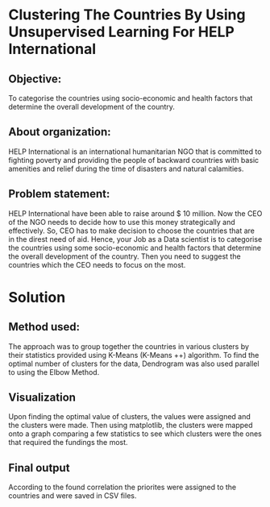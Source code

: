 # Clustering The Countries By Using Unsupervised Learning For HELP International

## Objective:
To categorise the countries using socio-economic and health factors that determine the overall
development of the country.

## About organization:
HELP International is an international humanitarian NGO that is committed to fighting poverty and
providing the people of backward countries with basic amenities and relief during the time of
disasters and natural calamities.

## Problem statement:
HELP International have been able to raise around $ 10 million. Now the CEO of the NGO needs to
decide how to use this money strategically and effectively. So, CEO has to make decision to choose
the countries that are in the direst need of aid. Hence, your Job as a Data scientist is to categorise
the countries using some socio-economic and health factors that determine the overall development
of the country. Then you need to suggest the countries which the CEO needs to focus on the most.

# Solution

## Method used:
The approach was to group together the countries in various clusters by their statistics provided
using K-Means (K-Means ++) algorithm. To find the optimal number of clusters for the data, Dendrogram
was also used parallel to using the Elbow Method.

## Visualization 
Upon finding the optimal value of clusters, the values were assigned and the clusters were made. Then
using matplotlib, the clusters were mapped onto a graph comparing a few statistics to see which clusters
were the ones that required the fundings the most.

## Final output
According to the found correlation the priorites were assigned to the countries and were saved in CSV files.
